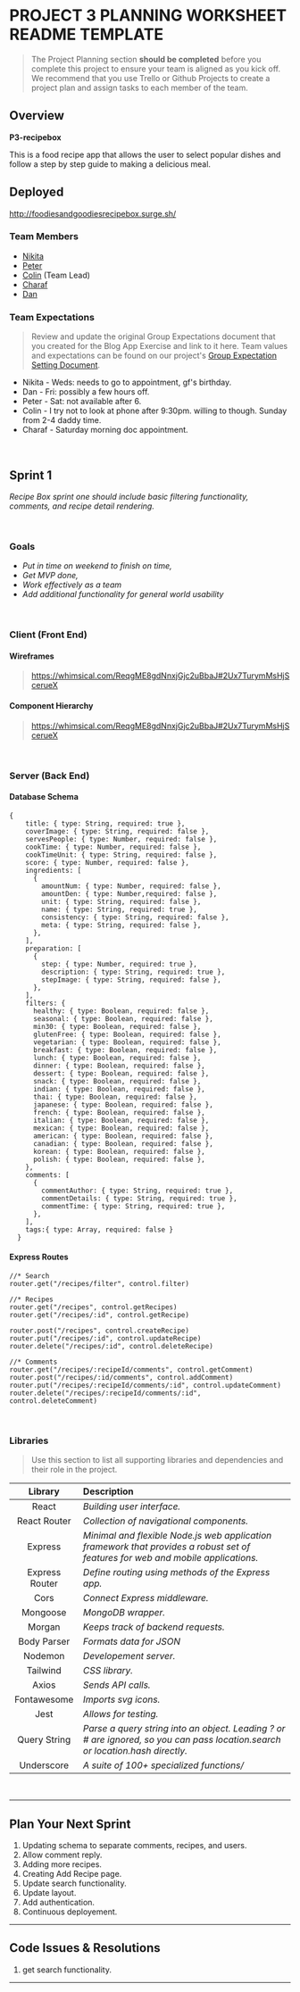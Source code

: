 # PROJECT 3 PLANNING WORKSHEET README TEMPLATE <!-- omit in toc -->

> The Project Planning section **should be completed** before you complete this project to ensure your team is aligned as you kick off. We recommend that you use Trello or Github Projects to create a project plan and assign tasks to each member of the team.

## Overview

**P3-recipebox**

This is a food recipe app that allows the user to select popular dishes and follow a step by step guide to making a delicious meal.

## Deployed
http://foodiesandgoodiesrecipebox.surge.sh/


### Team Members

- [Nikita](https://github.com/nsavelevjs)
- [Peter](https://github.com/PolarBear97)
- [Colin](https://github.com/malcolmc10) (Team Lead)
- [Charaf](https://github.com/charafboulafaa) 
- [Dan](https://github.com/dandalgatov)

### Team Expectations
>  Review and update the original Group Expectations document that you created for the Blog App Exercise and link to it here.
Team values and expectations can be found on our project's [Group Expectation Setting Document](https://git.generalassemb.ly/sei-nyc-neptune/ux-sei-collab-p3/blob/master/group-expectations.md).

- Nikita - Weds: needs to go to appointment, gf's birthday.
- Dan - Fri: possibly a few hours off. 
- Peter - Sat: not available after 6.
- Colin - I try not to look at phone after 9:30pm. willing to though. Sunday from 2-4 daddy time.
- Charaf - Saturday morning doc appointment.

<br>

## Sprint 1


_Recipe Box sprint one should include basic filtering functionality, comments, and recipe detail rendering._

<br>

### Goals

- _Put in time on weekend to finish on time,_
- _Get MVP done,_
- _Work effectively as a team_
- _Add additional functionality for general world usability_

<br>

### Client (Front End)

#### Wireframes

> https://whimsical.com/ReqgME8gdNnxjGjc2uBbaJ#2Ux7TurymMsHjScerueX


#### Component Hierarchy

> https://whimsical.com/ReqgME8gdNnxjGjc2uBbaJ#2Ux7TurymMsHjScerueX

<br>

### Server (Back End)

#### Database Schema 

```
{
    title: { type: String, required: true },
    coverImage: { type: String, required: false },
    servesPeople: { type: Number, required: false },
    cookTime: { type: Number, required: false },
    cookTimeUnit: { type: String, required: false },
    score: { type: Number, required: false },
    ingredients: [
      {
        amountNum: { type: Number, required: false },
        amountDen: { type: Number,required: false },
        unit: { type: String, required: false },
        name: { type: String, required: true },
        consistency: { type: String, required: false },
        meta: { type: String, required: false },
      },
    ],
    preparation: [
      {
        step: { type: Number, required: true },
        description: { type: String, required: true },
        stepImage: { type: String, required: false },
      },
    ],
    filters: {
      healthy: { type: Boolean, required: false },
      seasonal: { type: Boolean, required: false },
      min30: { type: Boolean, required: false },
      glutenFree: { type: Boolean, required: false },
      vegetarian: { type: Boolean, required: false },
      breakfast: { type: Boolean, required: false },
      lunch: { type: Boolean, required: false },
      dinner: { type: Boolean, required: false },
      dessert: { type: Boolean, required: false },
      snack: { type: Boolean, required: false },
      indian: { type: Boolean, required: false },
      thai: { type: Boolean, required: false },
      japanese: { type: Boolean, required: false },
      french: { type: Boolean, required: false },
      italian: { type: Boolean, required: false },
      mexican: { type: Boolean, required: false },
      american: { type: Boolean, required: false },
      canadian: { type: Boolean, required: false },
      korean: { type: Boolean, required: false },
      polish: { type: Boolean, required: false },
    },
    comments: [
      {
        commentAuthor: { type: String, required: true },
        commentDetails: { type: String, required: true },
        commentTime: { type: String, required: true },
      },
    ],
    tags:{ type: Array, required: false }
  }
```

#### Express Routes

``` 
//* Search
router.get("/recipes/filter", control.filter)

//* Recipes
router.get("/recipes", control.getRecipes)
router.get("/recipes/:id", control.getRecipe)

router.post("/recipes", control.createRecipe)
router.put("/recipes/:id", control.updateRecipe)
router.delete("/recipes/:id", control.deleteRecipe)

//* Comments
router.get("/recipes/:recipeId/comments", control.getComment)
router.post("/recipes/:id/comments", control.addComment)
router.put("/recipes/:recipeId/comments/:id", control.updateComment)
router.delete("/recipes/:recipeId/comments/:id", control.deleteComment)
```

<br>

### Libraries

> Use this section to list all supporting libraries and dependencies and their role in the project.

|    Library     | Description                                |
| :------------: | :----------------------------------------- |
|     React      | _Building user interface._ |
|  React Router  | _Collection of navigational components._ |
|    Express     | _Minimal and flexible Node.js web application framework that provides a robust set of features for web and mobile applications._ |
| Express Router | _Define routing using methods of the Express app._ |
|    Cors    | _Connect Express middleware._ |
|    Mongoose    | _MongoDB wrapper._ |
|    Morgan    | _Keeps track of backend requests._ |
|    Body Parser    | _Formats data for JSON_ |
|    Nodemon    | _Developement server._ |
|    Tailwind    | _CSS library._ |
|    Axios    | _Sends API calls._ |
|    Fontawesome    | _Imports svg icons._ |
|    Jest  | _Allows for testing._ |
|    Query String  | _Parse a query string into an object. Leading ? or # are ignored, so you can pass location.search or location.hash directly._ |
|    Underscore  | _A suite of 100+ specialized functions/_ |

<br>

***

## Plan Your Next Sprint

1. Updating schema to separate comments, recipes, and users.
2. Allow comment reply. 
3. Adding more recipes.
4. Creating Add Recipe page. 
5. Update search functionality. 
6. Update layout. 
7. Add authentication. 
8. Continuous deployement. 

***

## Code Issues & Resolutions

1. get search functionality. 

***


